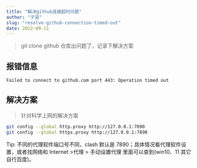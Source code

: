 ```yaml
---
title: "解决github连接超时问题"
author: "子涵"
slug: "resolve-github-connection-timed-out"
date: 2022-09-11
---
```


> git clone github 仓库出问题了，记录下解决方案

## 报错信息

```
Failed to connect to github.com port 443: Operation timed out

```

## 解决方案

> 针对科学上网的解决方案

```bash
git config --global http.proxy http://127.0.0.1:7890
git config --global https.proxy http://127.0.0.1:7890

```

Tip: 不同的代理软件端口号不同，clash 默认是 7890；具体情况看代理软件设置，或者找网络和 Internet >代理 > 手动设置代理 里面可以查到(win10、11 其它自行百度)。
